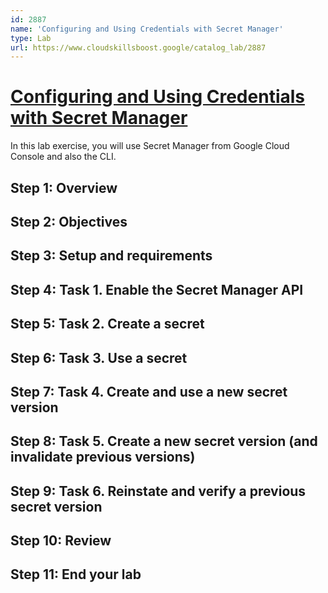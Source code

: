 ```yaml
---
id: 2887
name: 'Configuring and Using Credentials with Secret Manager'
type: Lab
url: https://www.cloudskillsboost.google/catalog_lab/2887
---
```


# [Configuring and Using Credentials with Secret Manager](https://www.cloudskillsboost.google/catalog_lab/2887)

In this lab exercise, you will use Secret Manager from Google Cloud Console and also the CLI.

## Step 1: Overview

## Step 2: Objectives

## Step 3: Setup and requirements

## Step 4: Task 1. Enable the Secret Manager API

## Step 5: Task 2. Create a secret

## Step 6: Task 3. Use a secret

## Step 7: Task 4. Create and use a new secret version

## Step 8: Task 5. Create a new secret version (and invalidate previous versions)

## Step 9: Task 6. Reinstate and verify a previous secret version

## Step 10: Review

## Step 11: End your lab
